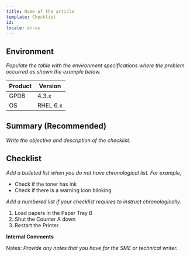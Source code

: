 ```yaml
---
title: Name of the article
template: Checklist
id: 
locale: en-us
---
```


## Environment

*Populate the table with the environment specifications where the problem occurred as shown the example below.*

Product |	Version
--------|---------
GPDB	| 4.3.x
OS	| RHEL 6.x

## Summary (Recommended)

*Write the objective and description of the checklist.*

## Checklist

*Add a bulleted list when you do not have chronological list. For example,*

*	Check if the toner has ink
*	Check if there is a warning icon blinking

*Add a numbered list if your checklist requires to instruct chronologically.*

1.	Load papers in the Paper Tray B
2.	Shut the Counter A down
3.	Restart the Printer.

**Internal Comments**

Notes: *Provide any notes that you have for the SME or technical writer.*
